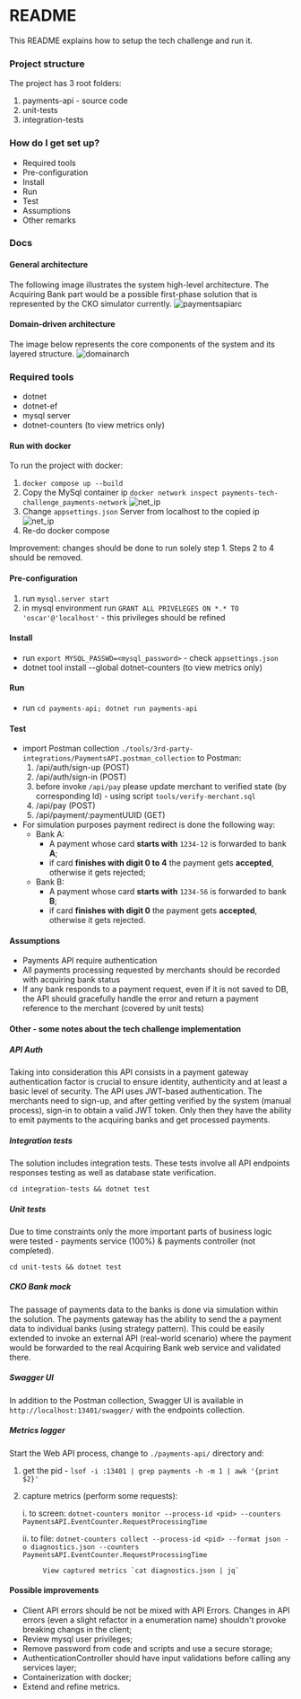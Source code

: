 # README #

This README explains how to setup the tech challenge and run it.

### Project structure
The project has 3 root folders:

1. payments-api - source code
2. unit-tests
3. integration-tests

### How do I get set up? ###

* Required tools
* Pre-configuration
* Install
* Run
* Test
* Assumptions
* Other remarks

### Docs
#### General architecture

The following image illustrates the system high-level architecture. The Acquiring Bank part would be a possible first-phase solution that is represented by the CKO simulator currently.
![paymentsapiarc](./docs/payments-tech-challenge-UML.drawio.png "Architecture")

#### Domain-driven architecture

The image below represents the core components of the system and its layered structure.
![domainarch](./docs/domains.drawio.png "Authentication domain (merchants)")

### Required tools
* dotnet
* dotnet-ef
* mysql server
* dotnet-counters (to view metrics only)

#### Run with docker
To run the project with docker:
1. `docker compose up --build`
2. Copy the MySql container ip `docker network inspect payments-tech-challenge_payments-network`
![net_ip](./docs/docker_sql_container_ip.png "MySQL network ip")
3. Change `appsettings.json` Server from localhost to the copied ip
![net_ip](./docs/appsettings_ip.png "App Settings server")
4. Re-do docker compose

Improvement: changes should be done to run solely step 1. Steps 2 to 4 should be removed.

#### Pre-configuration

1. run `mysql.server start`
2. in mysql environment run `GRANT ALL PRIVELEGES ON *.* TO 'oscar'@'localhost'` - this privileges should be refined

#### Install
* run `export MYSQL_PASSWD=<mysql_password>` - check `appsettings.json`
* dotnet tool install --global dotnet-counters (to view metrics only)

#### Run
* run `cd payments-api; dotnet run payments-api`

#### Test
* import Postman collection `./tools/3rd-party-integrations/PaymentsAPI.postman_collection` to Postman:
    1. /api/auth/sign-up (POST)
    2. /api/auth/sign-in (POST)
    3. before invoke `/api/pay` please update merchant to verified state (by corresponding Id)  - using script `tools/verify-merchant.sql`
    4. /api/pay (POST)
    5. /api/payment/:paymentUUID (GET)
* For simulation purposes payment redirect is done the following way:
    * Bank A:
        * A payment whose card **starts with** `1234-12` is forwarded to bank **A**;
        * if card **finishes with digit 0 to 4** the payment gets **accepted**, otherwise it gets rejected;
    * Bank B:
        * A payment whose card **starts with** `1234-56` is forwarded to bank **B**;
        * if card **finishes with digit 0** the payment gets **accepted**, otherwise it gets rejected.

#### Assumptions
* Payments API require authentication
* All payments processing requested by merchants should be recorded with acquiring bank status
* If any bank responds to a payment request, even if it is not saved to DB, the API should gracefully handle the error and return a payment reference to the merchant (covered by unit tests)

#### Other - some notes about the tech challenge implementation
##### API Auth
 Taking into consideration this API consists in a payment gateway authentication factor is crucial to ensure identity, authenticity and at least a basic level of security. The API uses JWT-based authentication. The merchants need to sign-up, and after getting verified by the system (manual process), sign-in to obtain a valid JWT token. Only then they have the ability to emit payments to the acquiring banks and get processed payments.

##### Integration tests
The solution includes integration tests. These tests involve all API endpoints responses testing as well as database state verification.

`cd integration-tests && dotnet test`

##### Unit tests
Due to time constraints only the more important parts of business logic were tested - payments service (100%) & payments controller (not completed).

`cd unit-tests && dotnet test`

##### CKO Bank mock
The passage of payments data to the banks is done via simulation within the solution. The payments gateway has the ability to send the a payment data to individual banks (using strategy pattern). This could be easily extended to invoke an external API (real-world scenario) where the payment would be forwarded to the real Acquiring Bank web service and validated there.

##### Swagger UI
In addition to the Postman collection, Swagger UI is available in `http://localhost:13401/swagger/` with the endpoints collection.

##### Metrics logger
Start the Web API process, change to `./payments-api/` directory and:

1. get the pid - `lsof -i :13401 | grep payments -h -m 1 | awk '{print $2}'`

2. capture metrics (perform some requests):
    
    i.
        to screen: `dotnet-counters monitor --process-id <pid> --counters PaymentsAPI.EventCounter.RequestProcessingTime`

    ii.
        to file: `dotnet-counters collect --process-id <pid> --format json -o diagnostics.json --counters PaymentsAPI.EventCounter.RequestProcessingTime`
        
            View captured metrics `cat diagnostics.json | jq`

#### Possible improvements

* Client API errors should be not be mixed with API Errors. Changes in API errors (even a slight refactor in a enumeration name) shouldn't provoke breaking changs in the client;
* Review mysql user privileges;
* Remove password from code and scripts and use a secure storage;
* AuthenticationController should have input validations before calling any services layer;
* Containerization with docker;
* Extend and refine metrics.